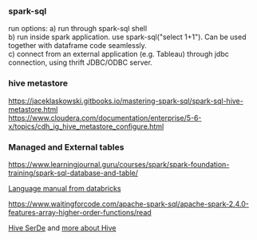 ### spark-sql

run options:
a) run through spark-sql shell  
b) run inside spark application. use spark-sql("select 1+1"). Can be used together with dataframe code seamlessly.  
c) connect from an external application (e.g. Tableau) through jdbc connection, using thrift JDBC/ODBC server.

### hive metastore

https://jaceklaskowski.gitbooks.io/mastering-spark-sql/spark-sql-hive-metastore.html  
https://www.cloudera.com/documentation/enterprise/5-6-x/topics/cdh_ig_hive_metastore_configure.html

### Managed and External tables

https://www.learningjournal.guru/courses/spark/spark-foundation-training/spark-sql-database-and-table/

[Language manual from databricks](https://docs.databricks.com/spark/latest/spark-sql/index.html)

https://www.waitingforcode.com/apache-spark-sql/apache-spark-2.4.0-features-array-higher-order-functions/read

[Hive SerDe](https://cwiki.apache.org/confluence/display/Hive/DeveloperGuide#DeveloperGuide-HiveSerDe) and [more about Hive](https://cwiki.apache.org/confluence/display/Hive/LanguageManual+DDL)
